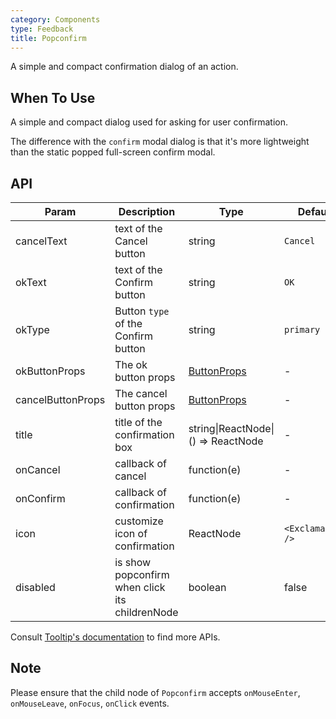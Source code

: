```yaml
---
category: Components
type: Feedback
title: Popconfirm
---
```


A simple and compact confirmation dialog of an action.

## When To Use

A simple and compact dialog used for asking for user confirmation.

The difference with the `confirm` modal dialog is that it's more lightweight than the static popped full-screen confirm modal.

## API

| Param | Description | Type | Default value |
| --- | --- | --- | --- |
| cancelText | text of the Cancel button | string | `Cancel` |
| okText | text of the Confirm button | string | `OK` |
| okType | Button `type` of the Confirm button | string | `primary` |
| okButtonProps | The ok button props | [ButtonProps](/components/button/#API) | - |
| cancelButtonProps | The cancel button props | [ButtonProps](/components/button/#API) | - |
| title | title of the confirmation box | string\|ReactNode\|() => ReactNode | - |
| onCancel | callback of cancel | function(e) | - |
| onConfirm | callback of confirmation | function(e) | - |
| icon | customize icon of confirmation | ReactNode | `<ExclamationCircle />` |
| disabled | is show popconfirm when click its childrenNode | boolean | false |

Consult [Tooltip's documentation](/components/tooltip/#API) to find more APIs.

## Note

Please ensure that the child node of `Popconfirm` accepts `onMouseEnter`, `onMouseLeave`, `onFocus`, `onClick` events.
